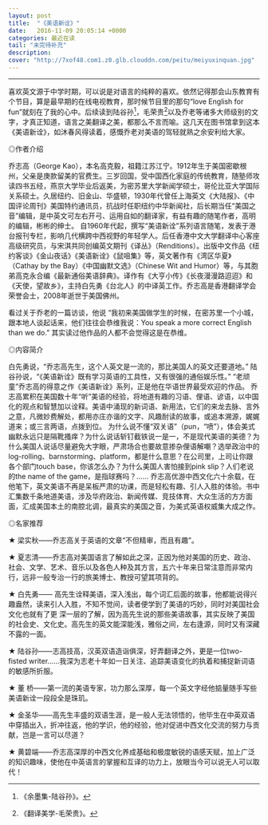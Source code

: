 ```yaml
---
layout: post
title:  "《美语新诠》"
date:   2016-11-09 20:05:14 +0000
categories: 最近在读
tail: "未完待补充"
description: 
cover: "http://7xof48.com1.z0.glb.clouddn.com/peitu/meiyuxinquan.jpg"
---
```

---

喜欢英文源于中学时期，可以说是对语言的纯粹的喜欢。依然记得那会山东教育有个节目，算是最早期的在线电视教育，那时候节目里的那句“love English for fun”就刻在了我的心中。后续读到陆谷孙[^foot1]，毛荣贵[^foot2]以及乔老等诸多大师级别的文字，才真正知道，语言之美翻译之美，都那么不言而喻。这几天在图书馆拿到这本《美语新诠》，如沐春风得读着，感慨乔老对美语的驾轻就熟之余安利给大家。

◎作者介绍

乔志高（George Kao），本名高克毅，祖籍江苏江宁。1912年生于美国密歇根州，父亲是庚款留美的官费生。三岁回国，受中国西化家庭的传统教育，随塾师攻读四书五经，燕京大学毕业后返美，为密苏里大学新闻学硕士，哥伦比亚大学国际关系硕士。久居纽约、旧金山、华盛顿，1930年代曾任上海英文《大陆报》、《中国评论周刊》美国特约通讯员，抗战时任职纽约中华新闻社，后长期当任“美国之音”编辑，是中英文可左右开弓、运用自如的翻译家，有益有趣的随笔作者，高明的编辑，彬彬的绅士。
自1960年代起，撰写“美语新诠”系列语言随笔，发表于港台报刊专栏，影响几代横跨中西视野的年轻学人。后任香港中文大学翻译中心客座高级研究员，与宋淇共同创编英文期刊《译丛》（Renditions）。出版中文作品《纽约客谈》《金山夜话》《美语新诠》《鼠咀集》等，英文著作有《湾区华夏》（Cathay by the Bay）《中国幽默文选》（Chinese Wit and Humor）等，与其胞弟高克永合编《最新通俗美语辞典》。译作有《大亨小传》《长夜漫漫路迢迢》和《天使，望故乡》，主持白先勇《台北人》的中译英工作。乔志高是香港翻译学会荣誉会士，2008年逝世于美国佛州。

看过关于乔老的一篇访谈，他说
“我初来美国做学生的时候，在密苏里一个小城，跟本地人谈起话来，他们往往会恭维我说：You speak a more correct English than we do.”
其实读过他作品的人都不会觉得这是在恭维。

◎内容简介

白先勇说，“乔志高先生，这个人英文是一流的，那比美国人的英文还要道地。”
陆谷孙说，“《美语新诠》既有学习英语的工具性，又有很强的通俗娱乐性。”
“老顽童”乔志高的得意之作《美语新诠》系列，正是他在华语世界最受欢迎的作品。
乔志高累积在美国数十年“听”美语的经验，将地道有趣的习语、俚语、谚语，以中国化的观点和智慧加以诠释。美语中涌现的新词语、新用法，它们的来龙去脉、言外之意，凡微妙费解处，都用亦庄亦谐的文字、风趣耐读的故事，或追本溯源，娓娓道来；或三言两语，点拨到位。
为什么说不懂“双关语”（pun，“喷”），体会美式幽默永远只是隔靴搔痒？为什么说话斩钉截铁说一是一，不是现代美语的美德？为什么美国人说话尽量避免大字眼，严肃场合也要故意掺杂俚语解嘲？选举政治中的log-rolling、barnstorming、platform，都是什么意思？在公司里，上司让你跟各个部门touch base，你该怎么办？为什么美国人害怕接到pink slip？人们老说的the name of the game，是指球赛吗？……
乔志高优游中西文化六十余载，在他笔下，英文美语不再是呆板严肃的功课，而是轻松有趣、引人入胜的体验。书中汇集数千条地道美语，涉及华府政治、新闻传媒、竞技体育、大众生活的方方面面，汇成美国本土的南腔北调，最真实的美国之音，为美式英语权威集大成之作。

◎名家推荐

★  梁实秋——乔志高关于英语的文章“不但精审，而且有趣”。 

★  夏志清——乔志高对美国语言了解如此之深，正因为他对美国的历史、政治、社会、文学、艺术、音乐以及各色人种及其方言，五六十年来日常注意而非常内行，远非一般专治一行的旅美博士、教授可望其项背的。

★  白先勇—— 高先生诠释美语，深入浅出，每个词汇后面的故事，他都能说得兴趣盎然，读来引人入胜，不知不觉间，读者便学到了美语的巧妙，同时对美国社会文化也就有了更 深一层的了解，因为高先生说的那些美语故事，其实反映了美国的社会史、文化史。高先生的英文能深能浅，雅俗之间，左右逢源，同时又有深藏不露的一面。

★  陆谷孙——志高技高，汉英双语造诣俱深，好弄翻译之外，更是一位two-fisted writer……我深为志老十年如一日关注、追踪美语变化的执着和捕捉新词语的敏感所折服。

★  董  桥——第一流的美语专家，功力那么深厚，每一个英文字经他掂量随手写些美语新诠一段段全是珠玑。

★  金圣华——高先生丰盛的双语生涯，是一般人无法领悟的，他毕生在中英双语中穿插出入，折冲往返，他的学识，他的经验，他对促进中西文化交流的努力与贡献，岂是一言可以尽道？

★  黄碧端——乔志高深厚的中西文化养成基础和极度敏锐的语感天赋，加上广泛的知识趣味，使他在中英语言的掌握和互译的功力上，放眼当今可以说无人可以取代！


[^foot1]: 《余墨集-陆谷孙》。

[^foot2]: 《翻译美学-毛荣贵》。
